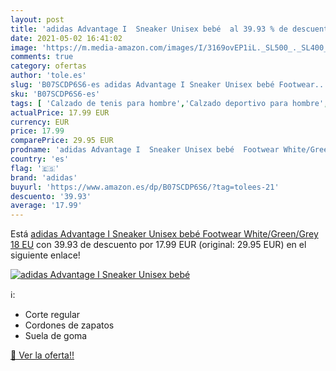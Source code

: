```yaml
---
layout: post
title: 'adidas Advantage I  Sneaker Unisex bebé  al 39.93 % de descuento'
date: 2021-05-02 16:41:02
image: 'https://m.media-amazon.com/images/I/3169ovEP1iL._SL500_._SL400_.jpg'
comments: true
category: ofertas
author: 'tole.es'
slug: 'B07SCDP6S6-es adidas Advantage I Sneaker Unisex bebé Footwear...'
sku: 'B07SCDP6S6-es'
tags: [ 'Calzado de tenis para hombre','Calzado deportivo para hombre','Zapatillas para niños','Zapatillas y calzado deportivo para hombre','Zapatos','Zapatos para bebés','Zapatos para hombre','Zapatos para niños','Zapatos y complementos','adidas','bebé', ]
actualPrice: 17.99 EUR
currency: EUR
price: 17.99
comparePrice: 29.95 EUR
prodname: 'adidas Advantage I  Sneaker Unisex bebé  Footwear White/Green/Grey  18 EU'
country: 'es'
flag: '🇪🇸'
brand: 'adidas'
buyurl: 'https://www.amazon.es/dp/B07SCDP6S6/?tag=tolees-21'
descuento: '39.93'
average: '17.99'
---
```


Está [adidas Advantage I  Sneaker Unisex bebé  Footwear White/Green/Grey  18 EU](https://www.amazon.es/dp/B07SCDP6S6/?tag=tolees-21) con 39.93 de descuento por 17.99 EUR (original: 29.95 EUR) en el siguiente enlace!

[![adidas Advantage I  Sneaker Unisex bebé ](https://m.media-amazon.com/images/I/3169ovEP1iL._SL500_._SL400_.jpg)](https://www.amazon.es/dp/B07SCDP6S6/?tag=tolees-21)

ℹ️:

- Corte regular
- Cordones de zapatos
- Suela de goma

[🛒 Ver la oferta!!](https://www.amazon.es/dp/B07SCDP6S6/?tag=tolees-21)
